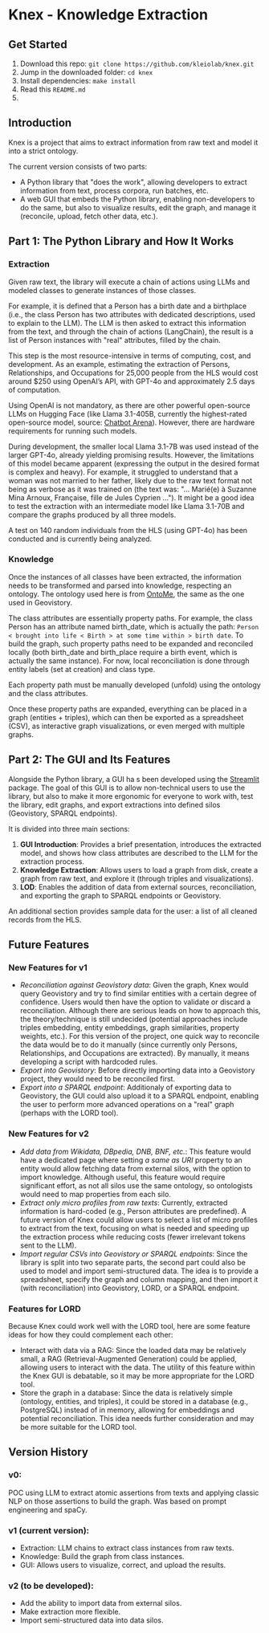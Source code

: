 # Knex - Knowledge Extraction


## Get Started

1. Download this repo: `git clone https://github.com/kleiolab/knex.git`
2. Jump in the downloaded folder: `cd knex`
3. Install dependencies: `make install`
4. Read this `README.md`
5. 


## Introduction

Knex is a project that aims to extract information from raw text and model it into a strict ontology.

The current version consists of two parts:
- A Python library that "does the work", allowing developers to extract information from text, process corpora, run batches, etc.
- A web GUI that embeds the Python library, enabling non-developers to do the same, but also to visualize results, edit the graph, and manage it (reconcile, upload, fetch other data, etc.).

## Part 1: The Python Library and How It Works

### Extraction

Given raw text, the library will execute a chain of actions using LLMs and modeled classes to generate instances of those classes.

For example, it is defined that a Person has a birth date and a birthplace (i.e., the class Person has two attributes with dedicated descriptions, used to explain to the LLM). The LLM is then asked to extract this information from the text, and through the chain of actions (LangChain), the result is a list of Person instances with "real" attributes, filled by the chain.

This step is the most resource-intensive in terms of computing, cost, and development. As an example, estimating the extraction of Persons, Relationships, and Occupations for 25,000 people from the HLS would cost around $250 using OpenAI’s API, with GPT-4o and approximately 2.5 days of computation.

Using OpenAI is not mandatory, as there are other powerful open-source LLMs on Hugging Face (like Llama 3.1-405B, currently the highest-rated open-source model, source: [Chatbot Arena](https://lmarena.ai/)). However, there are hardware requirements for running such models.

During development, the smaller local Llama 3.1-7B was used instead of the larger GPT-4o, already yielding promising results. However, the limitations of this model became apparent (expressing the output in the desired format is complex and heavy). For example, it struggled to understand that a woman was not married to her father, likely due to the raw text format not being as verbose as it was trained on (the text was: "… Marié(e) à Suzanne Mina Arnoux, Française, fille de Jules Cyprien …"). It might be a good idea to test the extraction with an intermediate model like Llama 3.1-70B and compare the graphs produced by all three models.

A test on 140 random individuals from the HLS (using GPT-4o) has been conducted and is currently being analyzed.

### Knowledge

Once the instances of all classes have been extracted, the information needs to be transformed and parsed into knowledge, respecting an ontology. The ontology used here is from [OntoMe](https://ontome.net/), the same as the one used in Geovistory.

The class attributes are essentially property paths. For example, the class Person has an attribute named birth_date, which is actually the path: `Person < brought into life < Birth > at some time within > birth date`.
To build the graph, such property paths need to be expanded and reconciled locally (both birth_date and birth_place require a birth event, which is actually the same instance). For now, local reconciliation is done through entity labels (set at creation) and class type.

Each property path must be manually developed (unfold) using the ontology and the class attributes.

Once these property paths are expanded, everything can be placed in a graph (entities + triples), which can then be exported as a spreadsheet (CSV), as interactive graph visualizations, or even merged with multiple graphs.


## Part 2: The GUI and Its Features

Alongside the Python library, a GUI ha  s been developed using the [Streamlit](https://ontome.net/) package. The goal of this GUI is to allow non-technical users to use the library, but also to make it more ergonomic for everyone to work with, test the library, edit graphs, and export extractions into defined silos (Geovistory, SPARQL endpoints).

It is divided into three main sections:
1. **GUI Introduction**: Provides a brief presentation, introduces the extracted model, and shows how class attributes are described to the LLM for the extraction process.
2. **Knowledge Extraction**: Allows users to load a graph from disk, create a graph from raw text, and explore it (through triples and visualizations).
3. **LOD**: Enables the addition of data from external sources, reconciliation, and exporting the graph to SPARQL endpoints or Geovistory.

An additional section provides sample data for the user: a list of all cleaned records from the HLS.


## Future Features

### New Features for v1

- *Reconciliation against Geovistory data*: Given the graph, Knex would query Geovistory and try to find similar entities with a certain degree of confidence. Users would then have the option to validate or discard a reconciliation. Although there are serious leads on how to approach this, the theory/technique is still undecided (potential approaches include triples embedding, entity embeddings, graph similarities, property weights, etc.). For this version of the project, one quick way to reconcile the data would be to do it manually (since currently only Persons, Relationships, and Occupations are extracted). By manually, it means developing a script with hardcoded rules.
- *Export into Geovistory*: Before directly importing data into a Geovistory project, they would need to be reconciled first.
- *Export into a SPARQL endpoint*: Additionaly of exporting data to Geovistory, the GUI could also upload it to a SPARQL endpoint, enabling the user to perform more advanced operations on a "real" graph (perhaps with the LORD tool).

### New Features for v2

- *Add data from Wikidata, DBpedia, DNB, BNF, etc.*: This feature would have a dedicated page where setting *a same as URI* property to an entity would allow fetching data from external silos, with the option to import knowledge. Although useful, this feature would require significant effort, as not all silos use the same ontology, so ontologists would need to map properties from each silo.
- *Extract only micro profiles from raw texts*: Currently, extracted information is hard-coded (e.g., Person attributes are predefined). A future version of Knex could allow users to select a list of micro profiles to extract from the text, focusing on what is needed and speeding up the extraction process while reducing costs (fewer irrelevant tokens sent to the LLM).
- *Import regular CSVs into Geovistory or SPARQL endpoints*: Since the library is split into two separate parts, the second part could also be used to model and import semi-structured data. The idea is to provide a spreadsheet, specify the graph and column mapping, and then import it (with reconciliation) into Geovistory, LORD, or a SPARQL endpoint.

### Features for LORD

Because Knex could work well with the LORD tool, here are some feature ideas for how they could complement each other:

- Interact with data via a RAG: Since the loaded data may be relatively small, a RAG (Retrieval-Augmented Generation) could be applied, allowing users to interact with the data. The utility of this feature within the Knex GUI is debatable, so it may be more appropriate for the LORD tool.
- Store the graph in a database: Since the data is relatively simple (ontology, entities, and triples), it could be stored in a database (e.g., PostgreSQL) instead of in memory, allowing for embeddings and potential reconciliation. This idea needs further consideration and may be more suitable for the LORD tool.


## Version History

### v0:

POC using LLM to extract atomic assertions from texts and applying classic NLP on those assertions to build the graph. Was based on prompt engineering and spaCy.

### v1 (current version):

- Extraction: LLM chains to extract class instances from raw texts.
- Knowledge: Build the graph from class instances.
- GUI: Allows users to visualize, correct, and upload the results.

### v2 (to be developed):

- Add the ability to import data from external silos.
- Make extraction more flexible.
- Import semi-structured data into data silos.